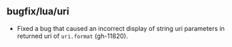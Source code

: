 ## bugfix/lua/uri

* Fixed a bug that caused an incorrect display of string uri
  parameters in returned uri of `uri.format` (gh-11820).
